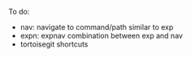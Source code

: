 To do:
- nav: navigate to command/path similar to exp
- expn: expnav combination between exp and nav
- tortoisegit shortcuts